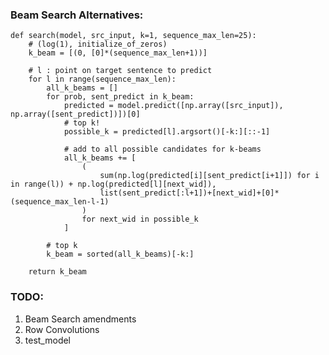 ### Beam Search Alternatives:
    def search(model, src_input, k=1, sequence_max_len=25):
        # (log(1), initialize_of_zeros)
        k_beam = [(0, [0]*(sequence_max_len+1))]

        # l : point on target sentence to predict
        for l in range(sequence_max_len):
            all_k_beams = []
            for prob, sent_predict in k_beam:
                predicted = model.predict([np.array([src_input]), np.array([sent_predict])])[0]
                # top k!
                possible_k = predicted[l].argsort()[-k:][::-1]

                # add to all possible candidates for k-beams
                all_k_beams += [
                    (
                        sum(np.log(predicted[i][sent_predict[i+1]]) for i in range(l)) + np.log(predicted[l][next_wid]),
                        list(sent_predict[:l+1])+[next_wid]+[0]*(sequence_max_len-l-1)
                    )
                    for next_wid in possible_k
                ]

            # top k
            k_beam = sorted(all_k_beams)[-k:]

        return k_beam

### TODO:
1. Beam Search amendments
2. Row Convolutions
3. test_model
